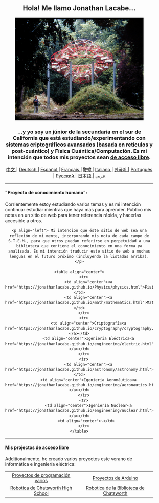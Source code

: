 <div align="center" style="background-image: url('https://jonathanlacabe.github.io/_other/Iapetus_1985.jpg'); background-size: cover; background-position: center; padding: 20px;">
  <h2>Hola! Me llamo Jonathan Lacabe...</h2>
  <p align="center">
        <a href="https://jonathanlacabe.github.io/"><img src="/Iapetus_1985.jpg" width="402"/></a>
    </p>
  <h3>...y yo soy un júnior de la secundaria en el sur de California que está estudiando/experimentando con sistemas criptográficos avansados (basada en retículos y post-cuántico) y Física Cuántica/Computación. Es mi intención que todos mis proyectos sean <a href="https://ia802908.us.archive.org/32/items/ManifiestoPorLaGuerrillaDelAccesoAbiertoCopia/Manifiesto%20por%20la%20Guerrilla%20del%20Acceso%20Abierto%20copia_text.pdf"> de acceso libre</a>. </h3> 

<p align="center">
  <a href="https://github.com/JonathanLacabe/JonathanLacabe/blob/main/README_CN.md"><span> 中文 </span></a>|
  <a href="https://github.com/JonathanLacabe/JonathanLacabe/blob/main/README_DE.md"><span> Deutsch </span></a>|
  <a href="https://github.com/JonathanLacabe/JonathanLacabe/blob/main/README_ES.md"><span> Español </span></a>|
  <a href="https://github.com/JonathanLacabe/JonathanLacabe/blob/main/README_FR.md"><span> Français </span></a>|
  <a href="https://github.com/JonathanLacabe/JonathanLacabe/blob/main/README_HI.md"><span> हिन्दी </span></a>|
  <a href="https://github.com/JonathanLacabe/JonathanLacabe/blob/main/README_IT.md"><span> Italiano </span></a>|
  <a href="https://github.com/JonathanLacabe/JonathanLacabe/blob/main/README_KO.md"><span> 한국어 </span></a>|
  <a href="https://github.com/JonathanLacabe/JonathanLacabe/blob/main/README_PT.md"><span> Português </span></a>|
  <a href="https://github.com/JonathanLacabe/JonathanLacabe/blob/main/README_RU.md"><span> Русский </span></a>|
  <a href="https://github.com/JonathanLacabe/JonathanLacabe/blob/main/README_JP.md"><span> 日本語 </span></a>|
  <a href="https://github.com/JonathanLacabe/JonathanLacabe/blob/main/README_AR.md"><span> عربي </span></a>
</p>
<hr>

<h4 align="left">"Proyecto de conocimiento humano":</h4>
    <p align="left"> Corrientemente estoy estudiando varios temas y es mi intención continuar estudiar mientras que haya mas para aprender. Publico mis notas en un sitio de web para tener referencia rápida, y hacerlas accesible a otros. </p>

    <p align="left"> Mi intención que éste sitio de web sea una reflexión de mi mente, incorporando mis nota de cada campo de S.T.E.M., para que otros puedan referirse en perpetuidad a una biblioteca que contiene el conocimiento en una forma ya analisada. Es mi intención traducir este sitio de web a muchas lenguas en el futuro próximo (incluyendo la listadas arriba).</p>
   
    <table align="center">
        <tr>
            <td align="center"><a href="https://jonathanlacabe.github.io/Physics/physics.html">Fisica</a></td>
            <td align="center"><a href="https://jonathanlacabe.github.io/math/mathematics.html">Matématicas</a></td>
        </tr>
        <tr>
            <td align="center">Criptografía<a href="https://jonathanlacabe.github.io/cryptography/cryptography.html"></a></td>
            <td align="center">Igeniería Eléctrica<a href="https://jonathanlacabe.github.io/engineering/electric.html"></a></td>
        </tr>
        <tr>
            <td align="center"><a href="https://jonathanlacabe.github.io/astronomy/astronomy.html">Astronomía</a></td>
            <td align="center">Igenieria Aeronáutica<a href="https://jonathanlacabe.github.io/engineering/aeronautics.html"></a></td>
        </tr>
        <tr>
            <td align="center">Igeniería Nuclear<a href="https://jonathanlacabe.github.io/engineering/nuclear.html"></a></td>
          <td align="center">~</td>
        </tr>
    </table>
    
<hr>
<h4 align="left">Mis projectos de acceso libre</h4>
    <p align="left">Additionalmente, he creado varios proyectos este verano de informática e ingeniería eléctrica:</p>
    <table align="center">
        <tr>
            <td align="center"><a href="https://github.com/JonathanLacabe/Assorted-Programming-Projects">Proyectos de programación varios</a></td>
            <td align="center"><a href="https://github.com/JonathanLacabe/Arduino-Projects">Proyectos de Arduino</a></td>
        </tr>
        <tr>
            <td align="center"><a href="https://github.com/JonathanLacabe/Chatsworth-Robotics">Robotica de Chatsworth High School</a></td>
            <td align="center"><a href="https://github.com/JonathanLacabe/Chatsworth-Library-Robotics">Robotica de la Biblioteca de Chatsworth</a></td>
        </tr>
    </table>
 
</div>
